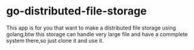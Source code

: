 # go-distributed-file-storage
This app is for you that want to make a distributed file storage using golang,btw this storage can handle very large file and have a commplete system there,so just clone it and use it.
